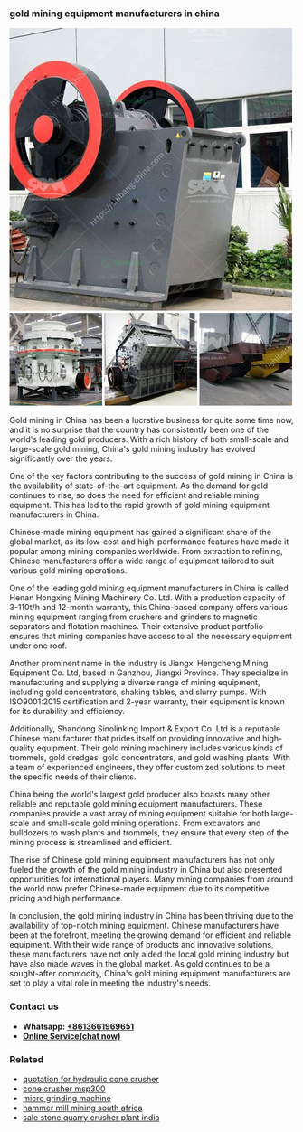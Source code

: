 <h3>gold mining equipment manufacturers in china</h3><img src='1708589526.jpg' alt=''><p>Gold mining in China has been a lucrative business for quite some time now, and it is no surprise that the country has consistently been one of the world's leading gold producers. With a rich history of both small-scale and large-scale gold mining, China's gold mining industry has evolved significantly over the years.</p><p>One of the key factors contributing to the success of gold mining in China is the availability of state-of-the-art equipment. As the demand for gold continues to rise, so does the need for efficient and reliable mining equipment. This has led to the rapid growth of gold mining equipment manufacturers in China.</p><p>Chinese-made mining equipment has gained a significant share of the global market, as its low-cost and high-performance features have made it popular among mining companies worldwide. From extraction to refining, Chinese manufacturers offer a wide range of equipment tailored to suit various gold mining operations.</p><p>One of the leading gold mining equipment manufacturers in China is called Henan Hongxing Mining Machinery Co. Ltd. With a production capacity of 3-110t/h and 12-month warranty, this China-based company offers various mining equipment ranging from crushers and grinders to magnetic separators and flotation machines. Their extensive product portfolio ensures that mining companies have access to all the necessary equipment under one roof.</p><p>Another prominent name in the industry is Jiangxi Hengcheng Mining Equipment Co. Ltd, based in Ganzhou, Jiangxi Province. They specialize in manufacturing and supplying a diverse range of mining equipment, including gold concentrators, shaking tables, and slurry pumps. With ISO9001:2015 certification and 2-year warranty, their equipment is known for its durability and efficiency.</p><p>Additionally, Shandong Sinolinking Import & Export Co. Ltd is a reputable Chinese manufacturer that prides itself on providing innovative and high-quality equipment. Their gold mining machinery includes various kinds of trommels, gold dredges, gold concentrators, and gold washing plants. With a team of experienced engineers, they offer customized solutions to meet the specific needs of their clients.</p><p>China being the world's largest gold producer also boasts many other reliable and reputable gold mining equipment manufacturers. These companies provide a vast array of mining equipment suitable for both large-scale and small-scale gold mining operations. From excavators and bulldozers to wash plants and trommels, they ensure that every step of the mining process is streamlined and efficient.</p><p>The rise of Chinese gold mining equipment manufacturers has not only fueled the growth of the gold mining industry in China but also presented opportunities for international players. Many mining companies from around the world now prefer Chinese-made equipment due to its competitive pricing and high performance.</p><p>In conclusion, the gold mining industry in China has been thriving due to the availability of top-notch mining equipment. Chinese manufacturers have been at the forefront, meeting the growing demand for efficient and reliable equipment. With their wide range of products and innovative solutions, these manufacturers have not only aided the local gold mining industry but have also made waves in the global market. As gold continues to be a sought-after commodity, China's gold mining equipment manufacturers are set to play a vital role in meeting the industry's needs.</p><h3>Contact us</h3><ul><li><strong>Whatsapp:&nbsp;<a href="https://wa.me/8613661969651">+8613661969651</a></strong></li><li><a href="https://swt.shibang-china.com/?git&amp;zhl&amp;gold mining equipment manufacturers in china"><strong>Online Service(chat now)</strong></a></li></ul><h3>Related</h3><ul><li><a href='quotation for hydraulic cone crusher.md'>quotation for hydraulic cone crusher</a></li><li><a href='cone crusher msp300.md'>cone crusher msp300</a></li><li><a href='micro grinding machine.md'>micro grinding machine</a></li><li><a href='hammer mill mining south africa.md'>hammer mill mining south africa</a></li><li><a href='sale stone quarry crusher plant india.md'>sale stone quarry crusher plant india</a></li></ul>